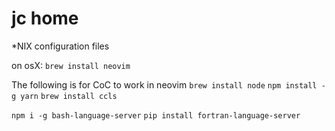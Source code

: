 # jc home

*NIX configuration files

on osX:
`brew install neovim`

The following is for CoC to work in neovim
`brew install node`
`npm install -g yarn`
`brew install ccls`

`npm i -g bash-language-server`
`pip install fortran-language-server`
